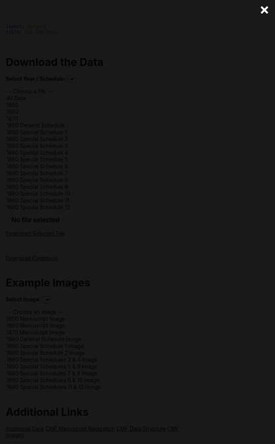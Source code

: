 ```yaml
---
layout: default
title: Get the Data
---
```


# Download the Data

<label for="data-dropdown"><strong>Select Year / Schedule:</strong></label>
<select id="data-dropdown" onchange="updateSelectedFile(this.value)">
  <option value="">-- Choose a file --</option>
  <option value="all_appended.csv">All Data</option>
  <option value="https://pub-cefce323449a4829a6786170686f724a.r2.dev/website_materials/cmf_1850.csv">1850</option>
  <option value="https://pub-cefce323449a4829a6786170686f724a.r2.dev/website_materials/cmf_1860.csv">1860</option>
  <option value="https://pub-cefce323449a4829a6786170686f724a.r2.dev/website_materials/cmf_1870.csv">1870</option>
  <option value="https://pub-cefce323449a4829a6786170686f724a.r2.dev/website_materials/cmf_1880_general_schedule.csv">1880 General Schedule</option>
  <option value="https://pub-cefce323449a4829a6786170686f724a.r2.dev/website_materials/cmf_1880_ss1.csv">1880 Special Schedule 1</option>
  <option value="https://pub-cefce323449a4829a6786170686f724a.r2.dev/website_materials/cmf_1880_ss2.csv">1880 Special Schedule 2</option>
  <option value="https://pub-cefce323449a4829a6786170686f724a.r2.dev/website_materials/cmf_1880_ss3.csv">1880 Special Schedule 3</option>
  <option value="https://pub-cefce323449a4829a6786170686f724a.r2.dev/website_materials/cmf_1880_ss4.csv">1880 Special Schedule 4</option>
  <option value="https://pub-cefce323449a4829a6786170686f724a.r2.dev/website_materials/cmf_1880_ss5.csv">1880 Special Schedule 5</option>
  <option value="https://pub-cefce323449a4829a6786170686f724a.r2.dev/website_materials/cmf_1880_ss6.csv">1880 Special Schedule 6</option>
  <option value="https://pub-cefce323449a4829a6786170686f724a.r2.dev/website_materials/cmf_1880_ss7.csv">1880 Special Schedule 7</option>
  <option value="https://pub-cefce323449a4829a6786170686f724a.r2.dev/website_materials/cmf_1880_ss8.csv">1880 Special Schedule 8</option>
  <option value="https://pub-cefce323449a4829a6786170686f724a.r2.dev/website_materials/cmf_1880_ss9.csv">1880 Special Schedule 9</option>
  <option value="https://pub-cefce323449a4829a6786170686f724a.r2.dev/website_materials/cmf_1880_ss10.csv">1880 Special Schedule 10</option>
  <option value="https://pub-cefce323449a4829a6786170686f724a.r2.dev/website_materials/cmf_1880_ss11.csv">1880 Special Schedule 11</option>
  <option value="https://pub-cefce323449a4829a6786170686f724a.r2.dev/website_materials/cmf_1880_ss12.csv">1880 Special Schedule 12</option>
</select>

<!-- Selected file name and download button -->
<span id="selected-file" style="margin-left: 15px; font-weight: bold; font-size: 1.2em;">No file selected</span>
<br><br>
<a id="download-button" class="button" href="#" onclick="downloadSelectedFile()">Download Selected File</a>

<br><br>
<a class="button" href="codebook.pdf" download>Download Codebook</a>

# Example Images

<label for="images-dropdown"><strong>Select Image:</strong></label>
<select id="images-dropdown" onchange="openImageModal()">
  <option value="">-- Choose an image --</option>
  <option value="/CMF_data/assets/images/1850_CMF.jpg">1850 Manuscript Image</option>
  <option value="/CMF_data/assets/images/1860_CMF.jpg">1860 Manuscript Image</option>
  <option value="/CMF_data/assets/images/1870_CMF.jpg">1870 Manuscript Image</option>
  <option value="/CMF_data/assets/images/1880_gss_CMF.jpg">1880 General Schedule Image</option>
  <option value="/CMF_data/assets/images/1880_ss1_CMF_agimp.jpg">1880 Special Schedule 1 Image</option>
  <option value="/CMF_data/assets/images/1880_ss2_CMF_paper.jpg">1880 Special Schedule 2 Image</option>
  <option value="/CMF_data/assets/images/1880_ss34_CMF_bootsleather.jpg">1880 Special Schedules 3 & 4 Image</option>
  <option value="/CMF_data/assets/images/1880_ss56_CMF_lumberbrick.jpg">1880 Special Schedules 5 & 6 Image</option>
  <option value="/CMF_data/assets/images/1880_ss78_CMF_flourcheese.jpg">1880 Special Schedules 7 & 8 Image</option>
  <option value="/CMF_data/assets/images/1880_ss910_CMF_meatsalt.jpg">1880 Special Schedules 9 & 10 Image</option>
  <option value="/CMF_data/assets/images/1880_ss1112_CMF_coalquarry.jpg">1880 Special Schedulea 11 & 12 Image</option>
</select>

# Additional Links

<div class="button-grid">
  <a class="button" href="additional-data.html">Additional Data</a>
  <a class="button" href="navigation.html">CMF Manuscript Navigation</a>
  <a class="button" href="data-structure.html">CMF Data Structure</a>
  <a class="button" href="search.html">CMF Images</a>
</div>

<script>
/* ---- Data dropdown: show label, download URL ---- */
let selectedFile = "";
let selectedFileLabel = "";

function updateSelectedFile() {
  const dropdown = document.getElementById('data-dropdown');
  const selectedOption = dropdown.options[dropdown.selectedIndex];
  selectedFile = selectedOption.value;
  selectedFileLabel = selectedOption.text;
  document.getElementById('selected-file').textContent = selectedFileLabel || "No file selected";
}

function downloadSelectedFile() {
  if (!selectedFile) {
    alert("Please select a file to download.");
    return;
  }
  const link = document.createElement('a');
  link.href = selectedFile;
  link.download = selectedFile.split('/').pop();
  document.body.appendChild(link);
  link.click();
  document.body.removeChild(link);
}
</script>

<!-- The Modal -->
<div id="imageModal" class="modal">
  <span class="close" onclick="closeImageModal()">&times;</span>
  <img class="modal-content" id="modalImg" alt="">
  <div id="caption"></div>
</div>

<style>
/* Centered, full-screen modal */
.modal {
  display: none; /* start hidden */
  position: fixed;
  z-index: 1000;
  left: 0;
  top: 0;
  width: 100%;
  height: 100%;
  background-color: rgba(0,0,0,0.9);

  display: flex;           /* flex container */
  justify-content: center; /* center horizontally */
  align-items: center;     /* center vertically */
}

.modal-content {
  max-width: 90%;
  max-height: 80%;
  border-radius: 8px;
}

.close {
  position: absolute;
  top: 15px;
  right: 35px;
  color: #fff;
  font-size: 40px;
  font-weight: bold;
  cursor: pointer;
}

#caption {
  position: absolute;
  bottom: 30px;
  color: #fff;
  font-size: 1.05em;
  text-align: center;
  width: 100%;
}
</style>

<script>
/* ---- Image modal: show label text, center, preload, easy close ---- */
function openImageModal() {
  const dropdown = document.getElementById("images-dropdown");
  const opt = dropdown.options[dropdown.selectedIndex];
  const src = opt.value;
  const label = opt.text;

  if (!src) return;

  const modal = document.getElementById("imageModal");
  const modalImg = document.getElementById("modalImg");
  const caption = document.getElementById("caption");

  modalImg.src = src;
  caption.textContent = label;            // show label, not filename
  modal.style.display = "flex";
}

function closeImageModal() {
  document.getElementById("imageModal").style.display = "none";
}

/* Close when clicking backdrop */
document.getElementById("imageModal").addEventListener("click", function(e) {
  if (e.target === this) closeImageModal();
});

/* ESC to close */
document.addEventListener("keydown", function(e) {
  const modal = document.getElementById("imageModal");
  if (modal.style.display === "flex" && e.key === "Escape") {
    closeImageModal();
  }
});

/* Preload all images from the dropdown */
window.addEventListener("load", function() {
  const dropdown = document.getElementById("images-dropdown");
  for (let i = 0; i < dropdown.options.length; i++) {
    const url = dropdown.options[i].value;
    if (url) {
      const img = new Image();
      img.src = url;
    }
  }
});
</script>
